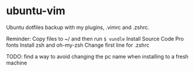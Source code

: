 # ubuntu-vim
Ubuntu dotfiles backup with my plugins, .vimrc and .zshrc.

Reminder: 
Copy files to ~/ and then run ```$ vundle```
Install Source Code Pro fonts
Install zsh and oh-my-zsh
Change first line for .zshrc

TODO: find a way to avoid changing the pc name when installing to a fresh machine
